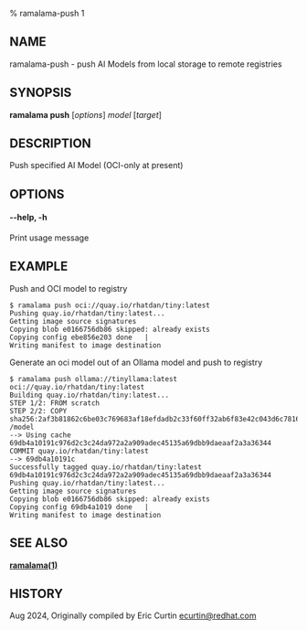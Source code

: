 % ramalama-push 1

## NAME
ramalama\-push - push AI Models from local storage to remote registries

## SYNOPSIS
**ramalama push** [*options*] *model* [*target*]

## DESCRIPTION
Push specified AI Model (OCI-only at present)

## OPTIONS

#### **--help**, **-h**
Print usage message

## EXAMPLE

Push and OCI model to registry
```
$ ramalama push oci://quay.io/rhatdan/tiny:latest
Pushing quay.io/rhatdan/tiny:latest...
Getting image source signatures
Copying blob e0166756db86 skipped: already exists
Copying config ebe856e203 done   |
Writing manifest to image destination
```

Generate an oci model out of an Ollama model and push to registry
```
$ ramalama push ollama://tinyllama:latest oci://quay.io/rhatdan/tiny:latest
Building quay.io/rhatdan/tiny:latest...
STEP 1/2: FROM scratch
STEP 2/2: COPY sha256:2af3b81862c6be03c769683af18efdadb2c33f60ff32ab6f83e42c043d6c7816 /model
--> Using cache 69db4a10191c976d2c3c24da972a2a909adec45135a69dbb9daeaaf2a3a36344
COMMIT quay.io/rhatdan/tiny:latest
--> 69db4a10191c
Successfully tagged quay.io/rhatdan/tiny:latest
69db4a10191c976d2c3c24da972a2a909adec45135a69dbb9daeaaf2a3a36344
Pushing quay.io/rhatdan/tiny:latest...
Getting image source signatures
Copying blob e0166756db86 skipped: already exists
Copying config 69db4a1019 done   |
Writing manifest to image destination
```

## SEE ALSO
**[ramalama(1)](ramalama.1.md)**

## HISTORY
Aug 2024, Originally compiled by Eric Curtin <ecurtin@redhat.com>
